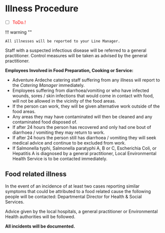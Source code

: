 # Illness Procedure

- [ ] <span style="color:red">ToDo.!</span>
  
!!! warning ""
    
    All illnesses will be reported to your Line Manager.

Staff with a suspected infectious disease will be referred to a general practitioner. Control measures will be taken as advised by the general practitioner.

**Employees Involved in Food Preparation, Cooking or Service:**
* Adventure Ardeche catering staff suffering from any illness will report to the *Catering Manager* immediately.
* Employees suffering from diarrhoea/vomiting or who have infected wounds, sores / skin infections that would come in contact with food, will not be allowed in the vicinity of the food areas.
* If the person can work, they will be given alternative work outside of the food areas.
* Any areas they may have contaminated will then be cleaned and any contaminated food disposed of.
* If after 24 hours the person has recovered and only had one bout of diarrhoea / vomiting they may return to work.
* If after 24 hours the person still has diarrhoea / vomiting they will seek medical advice and continue to be excluded from work.
* If Salmonella typhi, Salmonella paratyphi A, B or C, Escherichia Coli, or Hepatitis A is diagnosed by a general practitioner, Local Environmental Health Service is to be contacted immediately.

## Food related illness
In the event of an incidence of at least two cases reporting similar symptoms that could be attributed to a food related cause the following people will be contacted:
Departmental Director for Health & Social Services.  

Advice given by the local hospitals, a general practitioner or Environmental Health authorities will be followed.

**All incidents will be documented.**
